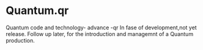 # Quantum.qr
Quantum code and technology- advance -qr
In fase of development,not yet release.
Follow up later, for the introduction and managemnt
of a Quantum production.

